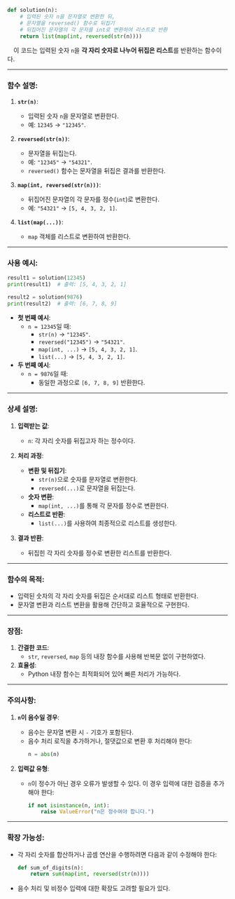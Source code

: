 ```python
def solution(n):
    # 입력된 숫자 n을 문자열로 변환한 뒤,
    # 문자열을 reversed() 함수로 뒤집기
    # 뒤집어진 문자열의 각 문자를 int로 변환하여 리스트로 반환
    return list(map(int, reversed(str(n))))
```

&emsp;이 코드는 입력된 숫자 `n`을 **각 자리 숫자로 나누어 뒤집은 리스트**를 반환하는 함수이다.

---

### 함수 설명:

1. **`str(n)`**:
   - 입력된 숫자 `n`을 문자열로 변환한다.
   - 예: `12345` → `"12345"`.

2. **`reversed(str(n))`**:
   - 문자열을 뒤집는다.
   - 예: `"12345"` → `"54321"`.
   - `reversed()` 함수는 문자열을 뒤집은 결과를 반환한다.

3. **`map(int, reversed(str(n)))`**:
   - 뒤집어진 문자열의 각 문자를 정수(`int`)로 변환한다.
   - 예: `"54321"` → `[5, 4, 3, 2, 1]`.

4. **`list(map(...))`**:
   - `map` 객체를 리스트로 변환하여 반환한다.

---

### 사용 예시:

```python
result1 = solution(12345)
print(result1)  # 출력: [5, 4, 3, 2, 1]

result2 = solution(9876)
print(result2)  # 출력: [6, 7, 8, 9]
```

- **첫 번째 예시**:
  - `n = 12345`일 때:
    - `str(n)` → `"12345"`.
    - `reversed("12345")` → `"54321"`.
    - `map(int, ...)` → `[5, 4, 3, 2, 1]`.
    - `list(...)` → `[5, 4, 3, 2, 1]`.
- **두 번째 예시**:
  - `n = 9876`일 때:
    - 동일한 과정으로 `[6, 7, 8, 9]` 반환한다.

---

### 상세 설명:

1. **입력받는 값**:
   - `n`: 각 자리 숫자를 뒤집고자 하는 정수이다.

2. **처리 과정**:
   - **변환 및 뒤집기**:
     - `str(n)`으로 숫자를 문자열로 변환한다.
     - `reversed(...)`로 문자열을 뒤집는다.
   - **숫자 변환**:
     - `map(int, ...)`를 통해 각 문자를 정수로 변환한다.
   - **리스트로 반환**:
     - `list(...)`를 사용하여 최종적으로 리스트를 생성한다.

3. **결과 반환**:
   - 뒤집힌 각 자리 숫자를 정수로 변환한 리스트를 반환한다.

---

### 함수의 목적:

- 입력된 숫자의 각 자리 숫자를 뒤집은 순서대로 리스트 형태로 반환한다.
- 문자열 변환과 리스트 변환을 활용해 간단하고 효율적으로 구현한다.

---

### 장점:

1. **간결한 코드**:
   - `str`, `reversed`, `map` 등의 내장 함수를 사용해 반복문 없이 구현하였다.
2. **효율성**:
   - Python 내장 함수는 최적화되어 있어 빠른 처리가 가능하다.

---

### 주의사항:

1. **`n`이 음수일 경우**:
   - 음수는 문자열 변환 시 `-` 기호가 포함된다.
   - 음수 처리 로직을 추가하거나, 절댓값으로 변환 후 처리해야 한다:
     ```python
     n = abs(n)
     ```

2. **입력값 유형**:
   - `n`이 정수가 아닌 경우 오류가 발생할 수 있다. 이 경우 입력에 대한 검증을 추가해야 한다:
     ```python
     if not isinstance(n, int):
         raise ValueError("n은 정수여야 합니다.")
     ```

---

### 확장 가능성:

- 각 자리 숫자를 합산하거나 곱셈 연산을 수행하려면 다음과 같이 수정해야 한다:
  ```python
  def sum_of_digits(n):
      return sum(map(int, reversed(str(n))))
  ```

- 음수 처리 및 비정수 입력에 대한 확장도 고려할 필요가 있다.